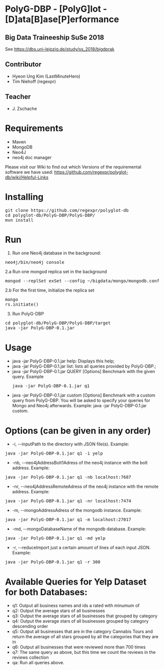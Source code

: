 # PolyG-DBP - [PolyG]lot - [D]ata[B]ase[P]erformance
## Big Data Traineeship SuSe 2018

See https://dbs.uni-leipzig.de/study/ss_2018/bigdprak

## Contributor
* Hyeon Ung Kim (LastMinuteHero)
* Tim Niehoff (regexpr)
## Teacher
* J. Zschache

# Requirements
* Maven
* MongoDB
* Neo4J
* neo4j doc manager

Please visit our Wiki to find out which Versions of the requiremental software we have used:
https://github.com/regexpr/polyglot-db/wiki/Helpful-Links

# Installing
<pre>
git clone https://github.com/regexpr/polyglot-db
cd polyglot-db/PolyG-DBP/PolyG-DBP/
mvn install
</pre>

# Run
1. Run one Neo4j database in the background:
<pre>
neo4j/bin/neo4j console
</pre>

2.a Run one mongod replica set in the background
<pre>
mongod --replSet exSet --config ~/bigdata/mongo/mongodb.conf
</pre>
2.b For the first time, initialize the replica set
<pre>
mongo
rs.initiate()
</pre>

3. Run PolyG-DBP
<pre>
cd polyglot-db/PolyG-DBP/PolyG-DBP/target
java -jar PolyG-DBP-0.1.jar
</pre>

# Usage
* java -jar PolyG-DBP-0.1.jar help:
            Displays this help;
* java -jar PolyG-DBP-0.1.jar list:
            lists all queries provided by PolyG-DBP.;
* java -jar PolyG-DBP-0.1.jar QUERY [Options]
            Benchmark with the given query. Example
            <pre>java -jar PolyG-DBP-0.1.jar q1</pre>
* java -jar PolyG-DBP-0.1.jar custom [Options]
	Benchmark with a custom query from PolyG-DBP. 
            You will be asked to specify your queries for Mongo and Neo4j afterwards.
Example: java -jar PolyG-DBP-0.1.jar custom.
# Options (can be given in any order)
* -i, --inputPath to the directory with JSON file(s). Example: 
<pre>java -jar PolyG-DBP-0.1.jar q1 -i yelp</pre>
* -nb, --neo4jAddressBolt1Adress of the neo4j instance with the bolt address. Example: 
<pre>java -jar PolyG-DBP-0.1.jar q1 -nb localhost:7687</pre>
* -nr, --neo4jAddressRemoteAdress of the neo4j instance with the remote address. Example: 
<pre>java -jar PolyG-DBP-0.1.jar q1 -nr localhost:7474</pre>
* -m, --mongoAddressAdress of the mongodb instance. Example: 
<pre>java -jar PolyG-DBP-0.1.jar q1 -m localhost:27017</pre>
* -md, --mongoDatabaseName of the mongodb database. Example: 
<pre>java -jar PolyG-DBP-0.1.jar q1 -md yelp</pre>
* -r, --reduceImport just a certain amount of lines of each input JSON. Example: 
<pre>java -jar PolyG-DBP-0.1.jar q1 -r 300</pre>
    
 # Available Queries for Yelp Dataset for both Databases:
* q1:	Output all business names and ids a <specific user> rated with minumum of <stars>
* q2:	Output the average stars of all businesses
* q3:	Output the average stars of all businesses that grouped by category
* q4:	Output the average stars of all businesses grouped by category descending order
* q5:	Output all businesses that are in the category Cannabis Tours and return the average of all stars grouped by all the categories that they are in
* q6:	Output all businesses that were reviewed more than 700 times
* q7:	The same query as above, but this time we count the reviews in the reviews collection
* qa:	Run all queries above.
